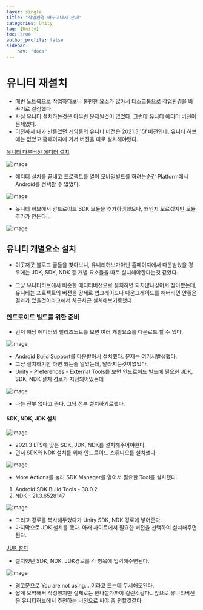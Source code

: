 ```yaml
---
layer: single
title: "작업환경 바꾸고나서 문제"
categories: Unity
tag: [Unity]
toc: true
author_profile: false
sidebar: 
    nav: "docs"
---
```





# 유니티 재설치

- 매번 노트북으로 작업하다보니 불편한 요소가 많아서 데스크톱으로 작업환경을 바꾸기로 결심했다.
- 사실 유니티 설치하는것은 아무런 문제될것이 없었다. 그런데 유니티 에디터 버전이 문제였다.
- 이전까지 내가 만들었던 게임들의 유니티 버전은 2021.3.15f 버전인데, 유니티 허브에는 없었고 홈페이지에 가서 버전을 따로 설치해야됐다.

[유니티 다른버전 에디터 설치](https://unity.com/releases/editor/archive)

![image](/images/2024/2024-04-10/capture_1.PNG)

- 에디터 설치를 끝내고 프로젝트를 열어 모바일빌드를 하려는순간 Platform에서 Android를 선택할 수 없었다.

![image](/images/2024/2024-04-10/capture_2.PNG)

- 유니티 허브에서 안드로이드 SDK 모듈을 추가하려했으나, 왜인지 모르겠지만 모듈추가가 안뜬다...

![image](/images/2024/2024-04-10/capture_3.PNG)


## 유니티 개별요소 설치

- 이곳저곳 블로그 글들을 찾아보니, 유니티허브가아닌 홈페이지에서 다운받았을 경우에는 JDK, SDK, NDK 등 개별 요소들을 따로 설치해야한다는것 같았다.

- 그냥 유니티허브에서 비슷한 에디터버전으로 설치하면 되지않나싶어서 찾아봤는데, 유니티는 프로젝트의 버전을 강제로 업그레이드나 다운그레이드를 해버리면 안좋은결과가 있을것이라고해서 차근차근 설치해보기로했다.


### 안드로이드 빌드를 위한 준비

- 먼저 해당 에디터의 릴리즈노트를 보면 여러 개별요소를 다운로드 할 수 있다.

![image](/images/2024/2024-04-10/capture_4.PNG)

- Android Build Support를 다운받아서 설치했다. 문제는 여기서발생했다. 
- 그냥 설치하기만 하면 되는줄 알았는데, 달라지는것이없었다.
- Unity - Preferences - External Tools를 보면 안드로이드 빌드에 필요한 JDK, SDK, NDK 설치 경로가 지정되어있는데 

![image](/images/2024/2024-04-10/capture_5.PNG)

- 나는 전부 없다고 뜬다. 그냥 전부 설치하기로했다.

#### SDK, NDK, JDK 설치

![image](/images/2024/2024-04-10/capture_6.PNG)

- 2021.3 LTS에 맞는 SDK, JDK, NDK를 설치해주어야한다.
- 먼저 SDK와 NDK 설치를 위해 안드로이드 스튜디오를 설치했다.

![image](/images/2024/2024-04-10/capture_7.PNG)

- More Actions를 눌러 SDK Manager를 열어서 필요한 Tool를 설치했다.

1. Android SDK Build Tools - 30.0.2
2. NDK - 21.3.6528147

![image](/images/2024/2024-04-10/capture_8.PNG)

- 그리고 경로를 복사해두었다가 Unity SDK, NDK 경로에 넣어준다.
- 마지막으로 JDK 설치를 했다. 아래 사이트에서 필요한 버전을 선택하여 설치해주면된다.

[JDK 설치](https://jdk.java.net/java-se-ri/11)


- 설치했던 SDK, NDK, JDK경로를 각 항목에 입력해주면된다.

![image](/images/2024/2024-04-10/capture_9.PNG)


- 경고문으로 You are not using....이라고 뜨는데 무시해도된다. 
- 짧게 요약해서 작성했지만 실제로는 반나절가까이 걸린것같다.. 앞으로 유니티버전은 유니티허브에서 추천하는 버전으로 써야 좀 편할것같다.